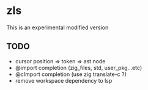 # zls

This is an experimental modified version

## TODO

* cursor position => token => ast node
* @import completion (zig_files, std, user_pkg...etc)
* @cImport completion (use zig translate-c ?)
* remove workspace dependency to lsp

